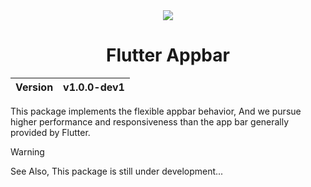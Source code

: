 <div align="center">
  <img width="" src="https://github.com/user-attachments/assets/535a7285-56f8-4f3f-8356-c9f54aed4d36">
  <h1>Flutter Appbar</h1>
  <table>
        <thead>
          <tr>
            <th>Version</th>
            <th>v1.0.0-dev1</th>
          </tr>
        </tbody>
    </table>
</div>

This package implements the flexible appbar behavior, And we pursue higher performance and responsiveness than the app bar generally provided by Flutter.

> [!WARNING]
> See Also, This package is still under development...

